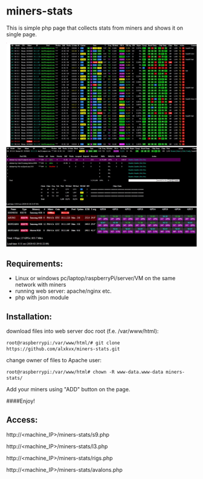 # miners-stats
This is simple php page that collects stats from miners and shows it on single page.

![alt text](https://raw.githubusercontent.com/alxkvx/miners-stats/master/miners.JPG)
![alt text](https://raw.githubusercontent.com/alxkvx/miners-stats/master/miner_info.JPG)
![alt text](https://raw.githubusercontent.com/alxkvx/miners-stats/master/rigs.JPG)
## Requirements:
- Linux or windows pc/laptop/raspberryPi/server/VM on the same network with miners
- running web server: apache/nginx etc.
- php with json module

## Installation:
download files into web server doc root (f.e. /var/www/html):
```
root@raspberrypi:/var/www/html/# git clone https://github.com/alxkvx/miners-stats.git
```
change owner of files to Apache user:
```
root@raspberrypi:/var/www/html# chown -R www-data.www-data miners-stats/
```
Add your miners using "ADD" button on the page.

####Enjoy!

## Access:
http://<machine_IP>/miners-stats/s9.php

http://<machine_IP>/miners-stats/l3.php

http://<machine_IP>/miners-stats/rigs.php

http://<machine_IP>/miners-stats/avalons.php

